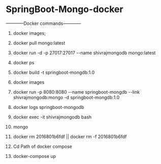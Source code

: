 # SpringBoot-Mongo-docker


————Docker commands————

1. docker images;
2. docker pull mongo:latest
3. docker run -d -p 27017:27017 --name shivrajmongodb mongo:latest
4. docker ps
5.  docker build -t springboot-mongdb:1.0
6.  docker images 
7. docker run -p 8080:8080 --name springboot-mongdb --link shivrajmongodb:mongo -d springboot-mongdb:1.0
8. docker logs springboot-mongodb


1. docker exec -it shivrajmongodb bash
2. mongo 

1. docker rm  2016801b6fdf  || docker rm -f 2016801b6fdf

1. Cd Path of docker compose
2. docker-compose up

